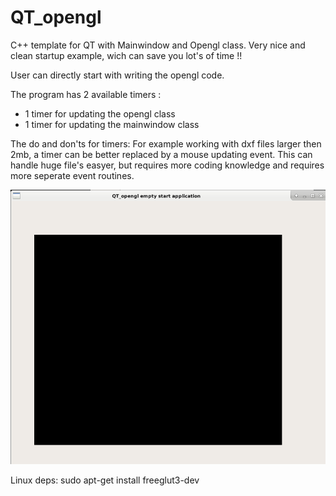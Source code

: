 # QT_opengl
C++ template for QT with Mainwindow and Opengl class.
Very nice and clean startup example, wich can save you lot's of time !!

User can directly start with writing the opengl code.

The program has 2 available timers :
  - 1 timer for updating the opengl class 
  - 1 timer for updating the mainwindow class

The do and don'ts for timers:
For example working with dxf files larger then 2mb, a timer can be better replaced by a mouse updating event.
This can handle huge file's easyer, but requires more coding knowledge and requires more seperate event routines.

![alt text](https://raw.githubusercontent.com/grotius-cnc/QT_opengl/master/qt_opengl_pic.png)

Linux deps:
sudo apt-get install freeglut3-dev
